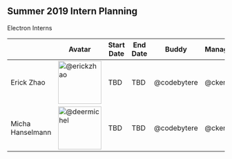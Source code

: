 ## Summer 2019 Intern Planning

Electron Interns

|                  | Avatar                       | Start Date | End Date    | Buddy        | Manager      |
|------------------|-----------------------------------|------------|-------------|--------------|--------------|
| Erick Zhao       | <img src="https://github.com/erickzhao.png" width=100 alt="@erickzhao"> | TBD | TBD | @codebytere | @ckerr |
| Micha Hanselmann | <img src="https://github.com/deermichel.png" width=100 alt="@deermichel"> | TBD | TBD | @codebytere | @ckerr |